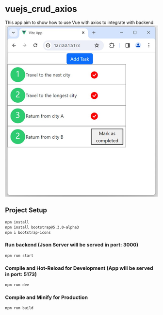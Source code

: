 # vuejs_crud_axios

This app aim to show how to use Vue with axios to integrate with backend.
<img src="public/home.jpg"> 

## Project Setup

```sh
npm install
npm install bootstrap@5.3.0-alpha3
npm i bootstrap-icons
```

### Run backend (Json Server will be served in port: 3000)

```sh
npm run start
```

### Compile and Hot-Reload for Development (App will be served in port: 5173)

```sh
npm run dev
```

### Compile and Minify for Production

```sh
npm run build
```

